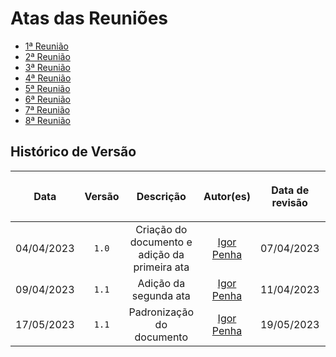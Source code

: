 # Atas das Reuniões

- [1ª Reunião ](atas/reuniao01.md)
- [2ª Reunião ](atas/reuniao02.md)
- [3ª Reunião ](atas/reuniao03.md)
- [4ª Reunião ](atas/reuniao04.md)
- [5ª Reunião ](atas/reuniao05.md)
- [6ª Reunião ](atas/reuniao06.md)
- [7ª Reunião ](atas/reuniao07.md)
- [8ª Reunião](atas/reuniao08.md)

## Histórico de Versão

| <p align="center">Data</p> | <p align="center">Versão</p> | <p align="center">Descrição</p> | <p align="center">Autor(es)</p> | <p align="center">Data de revisão</p> | <p align="center">Revisor(es)</p> |
| :--:       | :----: | :-------: | :---: | :-------------: | :-----: |
| 04/04/2023 | `1.0`  | Criação do documento e adição da primeira ata | [Igor Penha](https://github.com/igorpenhaa)  | 07/04/2023 | [Rafael Bosi](https://github.com/StrangeUnit28) |
| 09/04/2023 | `1.1`  | Adição da segunda ata | [Igor Penha](https://github.com/igorpenhaa) | 11/04/2023 | [Rafael Bosi](https://github.com/StrangeUnit28) |
| 17/05/2023 | `1.1`  | Padronização do documento | [Igor Penha](https://github.com/igorpenhaa) | 19/05/2023 | [Rafael Bosi](https://github.com/StrangeUnit28) |

